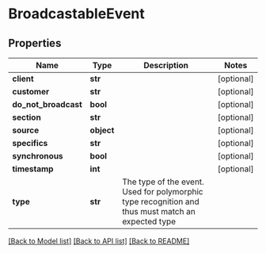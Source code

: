 # BroadcastableEvent

## Properties
Name | Type | Description | Notes
------------ | ------------- | ------------- | -------------
**client** | **str** |  | [optional] 
**customer** | **str** |  | [optional] 
**do_not_broadcast** | **bool** |  | [optional] 
**section** | **str** |  | [optional] 
**source** | **object** |  | [optional] 
**specifics** | **str** |  | [optional] 
**synchronous** | **bool** |  | [optional] 
**timestamp** | **int** |  | [optional] 
**type** | **str** | The type of the event. Used for polymorphic type recognition and thus must match an expected type | 

[[Back to Model list]](../README.md#documentation-for-models) [[Back to API list]](../README.md#documentation-for-api-endpoints) [[Back to README]](../README.md)


